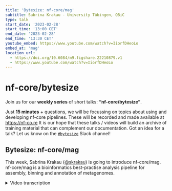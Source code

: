 ```yaml
---
title: 'Bytesize: nf-core/mag'
subtitle: Sabrina Krakau - University Tübingen, QBiC
type: talk
start_date: '2023-02-28'
start_time: '13:00 CET'
end_date: '2023-02-28'
end_time: '13:30 CET'
youtube_embed: https://www.youtube.com/watch?v=IiorfDHeoLo
embed_at: 'mag'
location_url:
  - https://doi.org/10.6084/m9.figshare.22210879.v1
  - https://www.youtube.com/watch?v=IiorfDHeoLo
---
```


# nf-core/bytesize

Join us for our **weekly series** of short talks: **“nf-core/bytesize”**.

Just **15 minutes** + questions, we will be focussing on topics about using and developing nf-core pipelines.
These will be recorded and made available at <https://nf-co.re>
It is our hope that these talks / videos will build an archive of training material that can complement our documentation. Got an idea for a talk? Let us know on the [`#bytesize`](https://nfcore.slack.com/channels/bytesize) Slack channel!

## Bytesize: nf-core/mag

This week, Sabrina Krakau ([@skrakau](https://github.com/skrakau)) is going to introduce nf-core/mag. nf-core/mag is a bioinformatics best-practise analysis pipeline for assembly, binning and annotation of metagenomes.

<details markdown="1"><summary>Video transcription</summary>
:::note
The content has been edited to make it reader-friendly
:::

[0:01](https://www.youtube.com/watch?v=IiorfDHeoLo&t=1)
Hello, everyone, and welcome to this week's bytesize talk. I'm happy to present to you today Sabrina Krakau. She is situated at QBiC at the University of Tübingen. She is talking today about the nf-core pipeline mag and off to you.

[0:21](https://www.youtube.com/watch?v=IiorfDHeoLo&t=21)
Thanks Franziska for this kind introduction. I'm very happy that it finally works out to also present the nf-core/mag pipeline to all of you. This pipeline you can use for metagenome hybrid assembly and binning. The goal of this pipeline is to analyze microbial communities by recovering individual genomes. This might be, for example, particularly useful if you do not have a complete set or high quality reference genomes given. Such microbial communities could be everything, for example, environmental samples, but also host associated communities such as the gut microbiome.

[1:02](https://www.youtube.com/watch?v=IiorfDHeoLo&t=62)
The microbiome samples can be processed with metagenome shotgun sequencing, which generates short reads. The nf-core/mag pipeline then essentially combines these reads and assembles them to larger contigs. In a downstream genome binning step, it bins these contigs to so-called metagenome assembled genomes, also called MAGs. These MAGs can then further be annotated and also taxonomically classified. That's the concept of the nf-core/mag pipeline. As for many nf-core pipelines, the development of this was a quite large community effort with many different contributors, so just mentioning the main important ones. It was started by Hadrien Gourlé, then Daniel Straub contributed a lot since early on, then I joined, and also since last year, James Yellows Yates is a main contributor of this pipeline.

[2:04](https://www.youtube.com/watch?v=IiorfDHeoLo&t=124)
Now I would like to mention the key features of this pipeline. It can perform a hybrid assembly using both short Illumina and long nanopore reads. This is useful because if you have assemblies generated only from short reads, they are often highly fragmented. By using additionally longer reads, this can improve the contiguity of such resulting assemblies. The pipeline also performs a genome binning step and optionally also a binning refinement step, then can taxonomically classify the resulting bins and also provides a comprehensive QC statistics. Furthermore, it can utilize sample-wise group information. This can be used for the co-assembly. This is important if you have data sets where you know that certain strains are present across multiple samples, such as within longitudinal data sets. Because the co-assembly can improve or increase the sequencing depth, this also allows to recover more lower abundant genomes. Additionally, the group information is also used for the computation of co-abundances, which is used in the genome binning step. Furthermore, the pipeline also allows the handling of ancient DNA, because it's containing ancient DNA validation sub-workflow, which is rather specific for this pipeline. A previous version of this pipeline was already published at the beginning of this year in NAR Genomics and Bioinformatics, so if someone's interested in more details, you can also have a look at this application note.

[3:44](https://www.youtube.com/watch?v=IiorfDHeoLo&t=224)
Here you can see an overview of the pipeline. The pipeline starts with different pre-processing steps and QC, then the actual assembly is performed with a final genome binning step. Here in green you can see the processes or different tools that are run by default by this pipeline. In the following I would like to guide you through the different steps of this pipeline in more detail. Just first, how can we actually run it? So here you can see an example of the Nextflow command that is typically used and in order to run it with default settings, just provide a sample sheet as input file.

[4:26](https://www.youtube.com/watch?v=IiorfDHeoLo&t=266)
Here you can see an example how the sample sheet looks like for this pipeline: it contains five columns. The first column contains a sample name, the second column contains a group name, in this case all samples belong to the same group. Then you have to provide the path to the input read files, either only to the short reads or to the short and long reads, so the long reads are optional. Starting with this sample sheet file now, or if you have only short reads you can also just provide a fastq file directly, the pipeline then pre-processes the short and long reads separately from each other with different pre-processing steps. I do not want to discuss them in detail. Maybe just mention that the host reads can also be removed by mapping the reads to given reference sequences. This information is also used indirectly for the long reads, since the long reads are filtered based on the already filtered short reads. The short reads can then further be taxonomically classified already. This can serve for example as a quality control in order to check for potential contaminations.

[5:41](https://www.youtube.com/watch?v=IiorfDHeoLo&t=341)
After these pre-processing steps then the actual assembly is done. This can be done sample-wise or the group information can be used in order to run a co-assembly, however by default this is done for each sample individually. By default the tools SPAdes and MEGAHIT are run both. However, you should keep in mind that if you have long reads given and you are interested in the hybrid assembly then only the tool SPAdes can be used for this. Then the tool QUAST is used in order to assess the quality of the resulting assemblies and also the assemblies are further processed with the tool PRODIGAL which predicts protein coding genes for this.

[6:26](https://www.youtube.com/watch?v=IiorfDHeoLo&t=386)
That's the assembly part and the contigs of these assemblies are then further processed in the genome binning step, where the tools MetaBAT2 and MaxBin2 are used, which now bin the contigs to retrieve the actual genomes. The results of these tools can also additionally be combined in a binning refinement step, which makes use of DAS Tool. The quality of these bins is as well assessed with the tool QUAST and in addition the tool BUSCO is used which makes use of single copy orthologs in order to estimate the contamination or the completeness of the retrieved genomes. Additionally the pipeline also uses a custom script, which estimates the abundance of the individual bins, because it's also a relatively important output of this pipeline. In further downstream processes then the bins are further taxonomically classified by default using the tool GTDB-Tk, and also annotated with the tool PROKKA. Finally a multiQC report is generated and also a relatively comprehensive MAG summary report.

[7:41](https://www.youtube.com/watch?v=IiorfDHeoLo&t=461)
How does the output of the pipeline look like? Besides all the individual results part of the individual tools, the pipeline generates a clustered heat map showing the MAG abundances across different samples. Here you can see an example how this looks like. If you would see here, for example, that certain samples cluster together for which you know that they are originating from different groups this might indicate that something has gone wrong. The pipeline also outputs the MAG summary, which I already mentioned. This contains for each bin or each MAG, the abundance information across different samples, the QC metrics from the BUSCO results and the QUAST results, and also taxonomic classifications from the tool GTDB-Tk.

[8:33](https://www.youtube.com/watch?v=IiorfDHeoLo&t=513)
And with this, I've shown you the rough overview of the pipeline and next I would like to show you the impact different assembly settings can have. For this I simulated some mouse gut data set in the past with the tool CAMISIM. I generated hybrid data containing Illumina data and Nanopore reads and generated two groups, each with a time series of four samples. This might be the ideal case where a co-assembly might be useful. Now I would like to show you some of the resulting assembly metrics that are commonly used.

[9:14](https://www.youtube.com/watch?v=IiorfDHeoLo&t=554)
Here you can see, for example, the total length of the resulting assemblies compared for different pipeline runs for which different assembly settings were used. The lower two pipeline settings correspond to a sample-wise assembly and using either only short or short and long reads, so hybrid data, and the upper two settings correspond to a co-assembly, again with short or short and long reads. And what we can see is that the total length of the resulting assemblies significantly increased both by using the hybrid setting, and by applying the co-assembly setting. Similar results we also see when looking at the number of MAGs, so the number of genomes that could be retrieved from this data, and also when looking at the N50 values. This indicates that the actual setting that is used for the assembly within this pipeline can have a relatively huge impact on the results. It's definitely good that the pipeline provides different settings, so that you can really choose the correct setting for your input data, and it might also be worth to compare different settings.

[10:32](https://www.youtube.com/watch?v=IiorfDHeoLo&t=632)
Another topic I would like to shortly mention is the resource requirements, because this came up quite often in the Slack channel, and it's also somehow difficult to estimate in advance, because it really differs depending on the input data. The main requirements are both for memory and time, coming from the assembly step. As I mentioned already it really differs for different input data sets and I collected some numbers just to give you a rough idea for different pipeline runs that were run by Daniel Straub on our compute cluster. For one rather small sample, which was a culture sample, both MegaHIT and SPAdes required less than 25 GB and were finished in a couple of hours. However, for a larger river sample data set, MegaHIT took already more than 100 GB of RAM, and it took more than one day to finish, and SPAdes even took more than 900 GB of memory, and it required more than nine days. There was another very large data set containing 15 soil samples for which also a co-assembly was performed and for this MegaHIT required one TB and more than 17 days, and SPAdes could not even be run because it would have required more than two TB of memory.

[11:55](https://www.youtube.com/watch?v=IiorfDHeoLo&t=715)
This just shows that even for smaller data sets, you cannot run this on your laptop. In general, one can say that it depends on the sequencing depths, the number of samples, the complexity of the underlying metagenome, and also on the applied tool and setting. For this it might be worth noting that both assembly tools are run by default but MegaHIT requires much fewer resources than SPAdes, and if you do not want to compute a hybrid assembly it might make sense to consider the `--skip_spades` parameter. Additionally, the co-assembly also increases the required resources because it pools samples. At least for one individual task, the required memory and time is much higher. This is something important to keep in mind, because also if you want to run it on larger data sets, you might want to provide a custom config file in order to adjust the resources required for your particular data set.

[12:53](https://www.youtube.com/watch?v=IiorfDHeoLo&t=773)
With this we have seen how we can run the nf-core/mag pipeline for modern metagenomic data sets. As I mentioned already at the beginning, it can also handle ancient DNA. For this James and Maxime added an ancient DNA validation sub-workflow. This is particularly interesting because, as far as we know at least, there's no other such pipeline which can handle ancient DNA. What this essentially does is that it performs identification of possible ancient contigs by modeling ancient DNA damage patterns, and then polishes the contigs in order to remove the errors that are caused by the presence of such ancient DNA damages in order to allow more unimpaired downstream analyses. This might be interesting for some of you to know that this pipeline can also handle ancient metagenomic data analysis.

[13:52](https://www.youtube.com/watch?v=IiorfDHeoLo&t=832)
With this, I'm already at the end of my presentation, just a few words on the outlook. The next release James already prepared, it just requires one more review. It contains another optional binning tool, namely CONCOCT. It will also allow optionally the bin QC with CheckM and GUNC. For the midterm future, it would be also very nice if a functional annotation step could be added, so depending on the strategy, either for example using HUMAnN 3 or eggNOG, and also a standalone long read assembly option would be very nice by using, for example, the tool meta-flye, such that the pipeline could be also run without short read data.

[14:40](https://www.youtube.com/watch?v=IiorfDHeoLo&t=880)
In general, if you are interested in contributing, or if you have any questions or problems you would like to discuss, you can join us in the nf-core Slack channel dedicated to the MAG pipeline, or have a look at our GitHub repository. We're always happy about feedback or particular bug reports and issues. With this, I would like to thank you for your attention. Then, in particular, my colleagues from QBiC, importantly Daniel Straub for many contributions, James and Maxime from the MPI for Evolutionary Anthropology, Hadrien, of course, and importantly, the whole nf-core core team and community for helping with the development, for reviewing, testing and creating issues. With this, I'm happy to take any questions.

[15:30](https://www.youtube.com/watch?v=IiorfDHeoLo&t=930)
(host) Thank you very much. There is indeed one question already in the chat.

(question) It was at the very beginning when you were talking about examples, and you mentioned CAMISIM. Could you explain more in detail what this is?

(answer) This is a tool which was also used in the CAMI challenge to simulate metagenomics data. It's using as input different genome sources. I used in this case a set of mouse genome sources, which was given from some mouse gut data sets. Then it can simulate Illumina and nanopore data and simulate also different taxonomic profiles. But the more details, I would also have to look up, it was quite a while ago. Was there any particular question about this?

(question cont.) No, it was just a question, "what is CAMISIM?", but I think James has now added some links to articles. If anyone is interested, they can have a look at that.

[16:43](https://www.youtube.com/watch?v=IiorfDHeoLo&t=1003)
(host) For anyone else, if there are more questions, you can now unmute yourself and just ask them straight away. Or you can put them in the chat and I will read them out for you.

(question) I would actually have a question. What happens to multi-mappers? I can imagine that if you have related bacteria that it would also map to different ones. How does the pipeline deal with that?

(speaker) I mean, this is handled by the assembly tools then somehow.

(question cont.) But are they removed or added to all of them? Any idea?

(speaker) Someone of the others are more in the details of this algorithmic parts of the assembler.

(audience) Do you mean when you're mapping back to the contigs or during the assembly itself?

(question cont.) During the assembly. I mean, you map to the genomes, I guess?

(audience cont.) No. We need to explain the main concept there. But there's some fancy maths magic that goes on which estimates which reads most likely go with each other based on the number of mutations they have with each other. There's some weird maths stuff which works out which is the best grouping.

(question cont.) Okay, then I misunderstood that part. Thank you.

[18:15](https://www.youtube.com/watch?v=IiorfDHeoLo&t=1095)
(host) Are there any more questions from the audience? It doesn't seem so. If you have any more questions later on, as you mentioned, you can always go to nf-core Slack and ask questions there. If this is now all the questions answered so far, I would like to thank Sabrina again for this very nice talk. Of course, as usual, I would also like to thank the Chan Zuckerberg Initiative for funding the bytesize talks and of course everyone in the audience for listening. Thank you very much.

(speaker)) Thanks.

</details>
